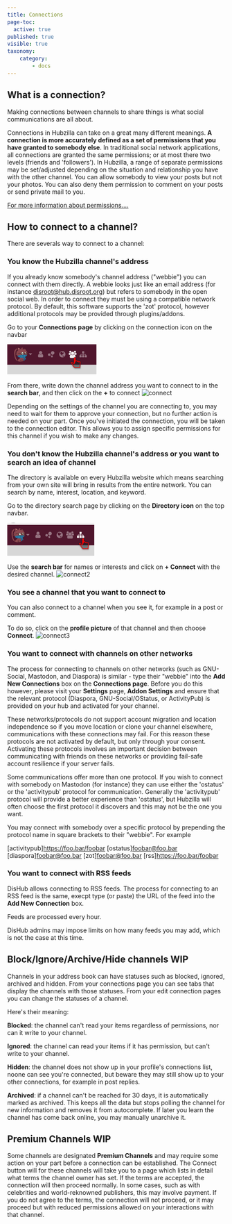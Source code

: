 ```yaml
---
title: Connections
page-toc:
  active: true
published: true
visible: true
taxonomy:
    category:
        - docs
---
```


## What is a connection?
Making connections between channels to share things is what social communications are all about.

Connections in Hubzilla can take on a great many different meanings. **A connection is more accurately defined as a set of permissions that you have granted to somebody else**. In traditional social network applications, all connections are granted the same permissions; or at most there two levels (friends and 'followers'). In Hubzilla, a range of separate permissions may be set/adjusted depending on the situation and relationship you have with the other channel. You can allow somebody to view your posts but not your photos. You can also deny them permission to comment on your posts or send private mail to you.

[For more information about permissions....](05.Permissions/docs.en.md)

## How to connect to a channel?
There are severals way to connect to a channel:

### You know the Hubzilla channel's address
If you already know somebody's channel address ("webbie") you can connect with them directly. A webbie looks just like an email address (for instance disroot@hub.disroot.org) but refers to somebody in the open social web. In order to connect they must be using a compatible network protocol. By default, this software supports the 'zot' protocol, however additional protocols may be provided through plugins/addons.

Go to your **Connections page** by clicking on the connection icon on the navbar

![Icon](en/ConnectionIcon.png)

From there, write down the channel address you want to connect to in the **search bar**, and then click on the **+** to connect
![connect](en/Connect1.gif)

Depending on the settings of the channel you are connecting to, you may need to wait for them to approve your connection, but no further action is needed on your part. Once you've initiated the connection, you will be taken to the connection editor. This allows you to assign specific permissions for this channel if you wish to make any changes.

### You don't know the Hubzilla channel's address or you want to search an idea of channel
The directory is available on every Hubzilla website which means searching from your own site will bring in results from the entire network. You can search by name, interest, location, and keyword.

Go to the directory search page by clicking on the **Directory icon** on the top navbar.

![Network](en/Network.png)

Use the **search bar** for names or interests and click on **+ Connect** with the desired channel. ![connect2](en/Connect2.gif)

### You see a channel that you want to connect to
You can also connect to a channel when you see it, for example in a post or comment.

To do so, click on the **profile picture** of that channel and then choose **Connect**.
 ![connect3](en/Connect3.gif)

### You want to connect with channels on other networks
The process for connecting to channels on other networks (such as GNU-Social, Mastodon, and Diaspora) is similar - type their "webbie" into the **Add New Connections** box on the **Connections page**. Before you do this however, please visit your **Settings** page, **Addon Settings** and ensure that the relevant protocol (Diaspora, GNU-Social/OStatus, or ActivityPub) is provided on your hub and activated for your channel.

These networks/protocols do not support account migration and location independence so if you move location or clone your channel elsewhere, communications with these connections may fail. For this reason these protocols are not activated by default, but only through your consent. Activating these protocols involves an important decision between communicating with friends on these networks or providing fail-safe account resilience if your server fails.    

Some communications offer more than one protocol. If you wish to connect with somebody on Mastodon (for instance) they can use either the 'ostatus' or the 'activitypub' protocol for communication. Generally the 'activitypub' protocol will provide a better experience than 'ostatus', but Hubzilla will often choose the first protocol it discovers and this may not be the one you want.

You may connect with somebody over a specific protocol by prepending the protocol name in square brackets to their "webbie". For example

[activitypub]https://foo.bar/foobar
[ostatus]foobar@foo.bar
[diaspora]foobar@foo.bar
[zot]foobar@foo.bar
[rss]https://foo.bar/foobar


### You want to connect with RSS feeds
DisHub allows connecting to RSS feeds. The process for connecting to an RSS feed is the same, execpt type (or paste) the URL of the feed into the **Add New Connection** box.

Feeds are processed every hour.

DisHub admins may impose limits on how many feeds you may add, which is not the case at this time.


## Block/Ignore/Archive/Hide channels WIP
Channels in your address book can have statuses such as blocked, ignored, archived and hidden. From your connections page you can see tabs that display the channels with those statuses. From your edit connection pages you can change the statuses of a channel.

Here's their meaning:

**Blocked**: the channel can't read your items regardless of permissions, nor can it write to your channel.

**Ignored**: the channel can read your items if it has permission, but can't write to your channel.

**Hidden**: the channel does not show up in your profile's connections list, noone can see you're connected, but beware they may still show up to your other connections, for example in post replies.

**Archived**: if a channel can't be reached for 30 days, it is automatically marked as archived. This keeps all the data but stops polling the channel for new information and removes it from autocomplete. If later you learn the channel has come back online, you may manually unarchive it.


## Premium Channels WIP

Some channels are designated **Premium Channels** and may require some action on your part before a connection can be established. The Connect button will for these channels will take you to a page which lists in detail what terms the channel owner has set. If the terms are accepted, the connection will then proceed normally. In some cases, such as with celebrities and world-reknowned publishers, this may involve payment. If you do not agree to the terms, the connection will not proceed, or it may proceed but with reduced permissions allowed on your interactions with that channel.
